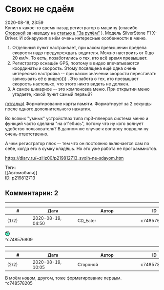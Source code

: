 Своих не сдаём
==============

  
2020-08-18, 23:59  
 Купил я какое-то время назад регистратор в машину (спасибо  [Стороной](http://1047.diary.ru "Сторона 1")  за наводку на  [статью в "За рулём"](https://www.zr.ru/content/articles/923138-videoregistratory-tri-v-odnom-test/)  ). Модель SilverStone F1 X-Driver. И обнаружил в нём очень интересные особенности в меню.   
   
 1. Отдельный пункт настраивает, при каком превышении предела скорости надо предупреждать водителя. Можно настроить от 0 до 20 км/ч. То есть, позаботились о тех, кто всё время превышает.   
 2. Регистратор оснащён GPS, поэтому в видео впечатываются координаты и скорость. Этому посвящена ещё одна очень интересная настройка -- при каком значении скорости переставать записывать её в видео)))) . Это забота о тех, кто превышает скорость настолько, что этого никто видеть не должен.   
 3. А самое шикарное -- это компоновка меню. При открытии меню угадаете, какой пункт самый первый?   
   
  [(отгадка)](https://zHz00.diary.ru/p219812713.htm?index=1#linkmore219812713m1)    Форматирование карты памяти. Форматирует за 2 секунды после одного дополнительного нажатия.     
   
 Во всяких "умных" устройствах типа mp3-плееров система меню и функций часто сделана "на от'ебись", потому что ну кого волнует удобство пользователя? В данном же случае к вопросу подошли ну очень ответственно.   
   
 А чем регистратор плох -- тем что он постоянно включается сам по себе, когда его в сумку кладёшь. Но это уже работа не программистов.   
  
<https://diary.ru/~zHz00/p219812713_svoih-ne-sdayom.htm>  
  
Теги:  
[[Автомобили]]  
ID: p219812713  


Комментарии: 2
--------------

  


---



|         #         |              Дата              |                     Автор                     |           ID           |
| --- | --- | --- | --- |
| (1/2) | 2020-08-19, 04:50 | CD\_Eater | c748576809 |

  
 ![:lol:](pics/1135.gif)   
 ^c748576809

---



|         #         |              Дата              |                     Автор                     |           ID           |
| --- | --- | --- | --- |
| (2/2) | 2020-08-19, 10:05 | Стороной | c748578205 |

  
 В моём новом, другом, тоже форматирование первым.   
 ^c748578205